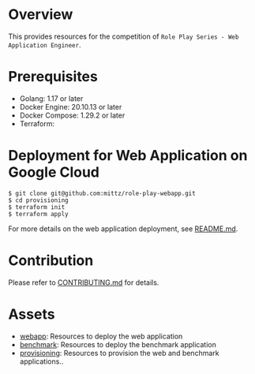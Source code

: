 # Overview

This provides resources for the competition of `Role Play Series - Web Application Engineer`.

# Prerequisites

* Golang: 1.17 or later
* Docker Engine: 20.10.13 or later
* Docker Compose: 1.29.2 or later
* Terraform:

# Deployment for Web Application on Google Cloud

```shell
$ git clone git@github.com:mittz/role-play-webapp.git
$ cd provisioning
$ terraform init
$ terraform apply
```

For more details on the web application deployment, see [README.md](/webapp/README.md).

# Contribution

Please refer to [CONTRIBUTING.md](/CONTRIBUTING.md) for details.

# Assets

- [webapp](/webapp/): Resources to deploy the web application
- [benchmark](/benchmark/): Resources to deploy the benchmark application
- [provisioning](/provisioning/): Resources to provision the web and benchmark applications..

